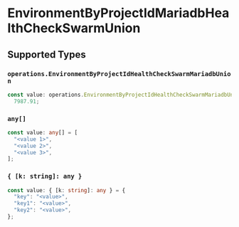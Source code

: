 # EnvironmentByProjectIdMariadbHealthCheckSwarmUnion


## Supported Types

### `operations.EnvironmentByProjectIdHealthCheckSwarmMariadbUnion`

```typescript
const value: operations.EnvironmentByProjectIdHealthCheckSwarmMariadbUnion =
  7987.91;
```

### `any[]`

```typescript
const value: any[] = [
  "<value 1>",
  "<value 2>",
  "<value 3>",
];
```

### `{ [k: string]: any }`

```typescript
const value: { [k: string]: any } = {
  "key": "<value>",
  "key1": "<value>",
  "key2": "<value>",
};
```

